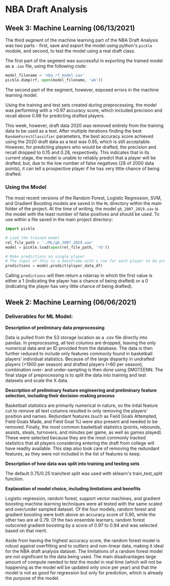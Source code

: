 # NBA Draft Analysis

## Week 3: Machine Learning (06/13/2021)

The third segment of the machine learning part of the NBA Draft Analysis was two parts - first, save and export the model using python's `pickle` module, and second, to test the model using a real draft class.

The first part of the segment was successful in exporting the trained model as a `.sav` file, using the following code:

```py
model_filename = 'nba_rf_model.sav'
pickle.dump(rf, open(model_filename, 'wb'))
```
The second part of the segment, however, exposed errors in the machine learning model. 

Using the training and test sets created during preprocessing, the model was performing with a >0.97 accuracy score, which included precision and recall above 0.98 for predicting drafted players. 

This week, however, draft data 2020 was removed entirely from the training data to be used as a test. After multiple iterations finding the best `RandomForestClassifier` parameters, the best accuracy score achieved using the 2020 draft data as a test was 0.95, which is still acceptable. However, for predicting players who would be drafted, the precision and recall dropped to 0.15 and 0.28, respectively. This indicates that in its current stage, the model is unable to reliably predict that a player will be drafted, but, due to the low number of false negatives (28 of 2000 data points), it can tell a prospective player if he has very little chance of being drafted.

### Using the Model

The most recent versions of the Random Forest, Logistic Regression, SVM, and Gradient Boosting models are saved in the `ML` directory within the main folder of the project. At the time of writing, the model `gb_2007_2019.sav` is the model with the least number of false positives and should be used. To use within a file saved in the main project directory:

```py
import pickle

# Load the trained model
rel_file_path = './ML/gb_2007_2019.sav'
model = pickle.load(open(rel_file_path, 'rb'))

# Make predictions on single player
# The input of this is a dataframe with a row for each player to be predicted
predictions = model.predict(player_data_df)
```
Calling `predictions` will then return a ndarray in which the first value is either a 1 (indicating the player has a chance of being drafted) or a 0 (indicating the player has very little chance of being drafted).

## Week 2: Machine Learning (06/06/2021)

### Deliverables for ML Model:

**Description of preliminary data preprocessing**  
  
  Data is pulled from the S3 storage location as a .csv file directly into pandas. In preprocessing, all text columns are dropped, leaving the only numerical data and an ID provided from the database. The data is then further reduced to include only features commonly found in basketball players' individual statistics. Because of the large disparity in undrafted players (>1900 per season) and drafted players (<60 per season), combination over- and under-sampling is then done using SMOTEENN. The final stage of preprocessing is to split the data into training and test datasets and scale the X data.

**Description of preliminary feature engineering and preliminary feature selection, including their decision-making process**

  Basketball statistics are primarily numerical in nature, so the intial feature cut to remove all text columns resulted in only removing the players' position and names. Redundant features (such as Field Goals Attempted, Field Goals Made, and Field Goal %) were also present and needed to be removed. Finally, the most common basketball statistics (points, rebounds, assists, steals, turnovers, and minutes per game, as well as games played). These were selected because they are the most commonly tracked statistics that all players considering entering the draft from college will have readliy available. This step also took care of removing the redundant features, as they were not included in the list of features to keep.

**Description of how data was split into training and testing sets**

The default 0.75/0.25 train/test split was used with sklearn's train_test_split function.

**Explanation of model choice, including limitations and benefits**

  Logistic regression, random forest, support vector machines, and gradient boosting machine learning techniques were all tested with the same scaled and over/under sampled dataset. Of the four models, random forest and gradient boosting were both above an accuracy score of 0.90, while the other two are at 0.79. Of the two ensemble learners, random forest outscored gradient boosting by a score of 0.97 to 0.94 and was selected based on that merit. 

  Aside from having the highest accuracy score, the random forest model is robust against overfitting and to outliers and non-linear data, making it ideal for the NBA draft analysis dataset. The limitations of a random forest model are not significant to the data being used. The main disadvantages large amount of compute needed to test the model in real time (which will not be happening as the model will be updated only once per year) and that the model is not as good for regression but only for prediction, which is already the purpose of the model.